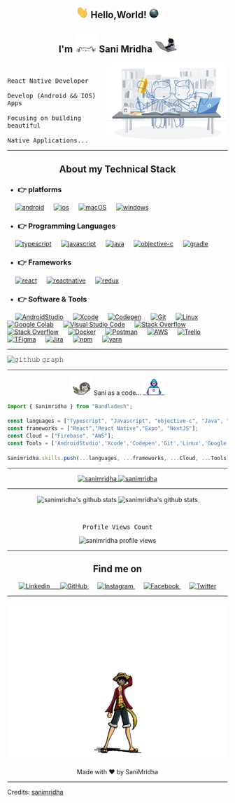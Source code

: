 <h2 align="center">
  <img alt="Hello" src="https://raw.githubusercontent.com/dev-akshat/archive/main/images/gifs/others/Hi.gif" width="29px"> 
  Hello,World!
  <img alt="Earth" src="https://raw.githubusercontent.com/dev-akshat/archive/main/images/gifs/others/earth.gif" width="24px"/>
</h2>

<h2 align="center">
    I'm
    <img alt="popup_cat" src="https://raw.githubusercontent.com/dev-akshat/archive/main/images/gifs/others/giphy.webp" width="50">
    Sani Mridha
    <img alt="dev_cat" src="https://raw.githubusercontent.com/dev-akshat/archive/main/images/gifs/others/dev_cat.gif" width="50"> 
</h2>

<img width="55%" align="right" alt="Bootcamp" src="https://raw.githubusercontent.com/dev-akshat/archive/main/images/svgs/full/workbench.svg"/>

<p align="left">
  <samp>
    <br><br>
    React Native Developer
    <br><br>
     Develop (Android && IOS) Apps
    <br><br>
    Focusing on building beautiful
    <br><br> 
  Native Applications...
  </samp>
</p>

<hr/>

<h2 align="center">About my Technical Stack</h2>

-  ### 👉 platforms
 
<p>
  &emsp; <a href="#"><img alt="android" src="https://img.shields.io/badge/android-0052CC?style=for-the-badge&logo=android&logoColor=30D880"></a>
  &emsp; <a href="#"><img alt="ios" src="https://img.shields.io/badge/ios-0052CC?style=for-the-badge&logo=ios&logoColor=skyblue"></a>
  &emsp; <a href="#"><img alt="macOS" src="https://img.shields.io/badge/macOS-0052CC?style=for-the-badge&logo=macOS&logoColor=black"></a>
  &emsp; <a href="#"><img alt="windows" src="https://img.shields.io/badge/windows-0052CC?style=for-the-badge&logo=windows&logoColor=blue"></a>
  
</p>

-  ### 👉 Programming Languages
<p>
  &emsp; <a href="#"><img alt="typescript" src="https://img.shields.io/badge/typescript-0052CC?style=for-the-badge&logo=typescript&logoColor=white"></a>
  &emsp; <a href="#"><img alt="javascript" src="https://img.shields.io/badge/javascript-FFD201?style=for-the-badge&logo=javascript&logoColor=black"></a>
  &emsp; <a href="#"><img alt="java" src="https://img.shields.io/badge/java-03637A?style=for-the-badge&logo=java&logoColor=red"></a>
  &emsp; <a href="#"><img alt="objective-c" src="https://img.shields.io/badge/objective-c-1977DD?style=for-the-badge&logo=objective-c&logoColor=white"></a>
  &emsp; <a href="#"><img alt="gradle" src="https://img.shields.io/badge/gradle-F7F7F7?style=for-the-badge&logo=gradle&logoColor=green"></a> 
</p>

-  ### 👉 Frameworks
 
<p>
  &emsp; <a href="#"><img alt="react" src="https://img.shields.io/badge/react-0052CC?style=for-the-badge&logo=react&logoColor=61DBFB"></a>
  &emsp; <a href="#"><img alt="reactnative" src="https://img.shields.io/badge/reactnative-0052CC?style=for-the-badge&logo=react&logoColor=61DBFB"></a>
  &emsp; <a href="#"><img alt="redux" src="https://img.shields.io/badge/redux-0052CC?style=for-the-badge&logo=redux&logoColor=61DBFB"></a>
  
</p>

-  ### 👉 Software & Tools
 
<p>
  &emsp; <a href="#"><img alt="AndroidStudio" src="https://img.shields.io/badge/AndroidStudio-0052CC?style=for-the-badge&logo=AndroidStudio&logoColor=white"></a>
    &emsp; <a href="#"><img alt="Xcode" src="https://img.shields.io/badge/Xcode-0052CC?style=for-the-badge&logo=Xcode&logoColor=white"></a>
  &emsp;
    <a href="#"><img alt="Codepen" src="https://img.shields.io/badge/Codepen-000000?style=for-the-badge&logo=codepen&logoColor=white"></a>
  &emsp;
    <a href="#"><img alt="Git" src="https://img.shields.io/badge/Git-F05032?style=for-the-badge&logo=git&logoColor=white"></a>
  &emsp;
    <a href="#"><img alt="Linux" src="https://img.shields.io/badge/Linux-FCC624?style=for-the-badge&logo=linux&logoColor=black"></a>
  &emsp;
    <a href="#"><img alt="Google Colab" src="https://img.shields.io/badge/Colab-F9AB00?style=for-the-badge&logo=googlecolab&color=525252"></a>
  &emsp;
    <a href="#"><img alt="Visual Studio Code" src="https://img.shields.io/badge/Visual_Studio_Code-0078D4?style=for-the-badge&logo=visual%20studio%20code&logoColor=white"></a>
  &emsp;
    <a href="#"><img alt="Stack Overflow" src="https://img.shields.io/badge/Stack_Overflow-FE7A16?style=for-the-badge&logo=stack-overflow&logoColor=white"></a>
&emsp;
    <a href="#"><img alt="Stack Overflow" src="https://img.shields.io/badge/manjaro-35BF5C?style=for-the-badge&logo=manjaro&logoColor=white"></a>
    &emsp;
    <a href="#"><img alt="Docker" src="https://img.shields.io/badge/Docker-2CA5E0?style=for-the-badge&logo=docker&logoColor=white"></a>
     &emsp;
    <a href="#"><img alt="Postman" src="https://img.shields.io/badge/Postman-FF6C37?style=for-the-badge&logo=Postman&logoColor=white"></a>
     &emsp;
    <a href="#"><img alt="AWS" src="https://img.shields.io/badge/Amazon_AWS-232F3E?style=for-the-badge&logo=amazon-aws&logoColor=white"></a>
    &emsp;
    <a href="#"><img alt="Trello" src="https://img.shields.io/badge/Trello-0052CC?style=for-the-badge&logo=trello&logoColor=white"></a>
    &emsp;
     <a href="#"><img alt="TFigma" src="https://img.shields.io/badge/Figma-F24E1E?style=for-the-badge&logo=figma&logoColor=white"></a>
    &emsp; <a href="#"><img alt="Jira" src="https://img.shields.io/badge/Jira-0052CC?style=for-the-badge&logo=Jira&logoColor=white"></a>
   &emsp; <a href="#"><img alt="npm" src="https://img.shields.io/badge/npm-C60000?style=for-the-badge&logo=npm&logoColor=white"></a>
     &emsp; <a href="#"><img alt="yarn" src="https://img.shields.io/badge/yarn-2188B6?style=for-the-badge&logo=yarn&logoColor=white"></a>
    
</p>





<hr/>

![𝚐𝚒𝚝𝚑𝚞𝚋 𝚐𝚛𝚊𝚙𝚑](https://activity-graph.herokuapp.com/graph?username=sanimridha&theme=gruvbox&hide_border=true&area=true)

<hr/>

<p align="center">
  <img src="https://raw.githubusercontent.com/dev-akshat/archive/main/images/gifs/others/astro_cat.webp" width="50">
  Sani as a code... 
  <img src="https://raw.githubusercontent.com/dev-akshat/archive/main/images/gifs/others/dev_boy.gif" width="50">
</p>

```javascript
import { Sanimridha } from "Bandladesh";

const languages = ["Typescript", "Javascript", "objective-c", "Java", "C++","Gradle"];
const frameworks = ["React","React Native","Expo", "NextJS"];
const Cloud = ["Firebase", "AWS"];
const Tools = ['AndroidStudio','Xcode','Codepen','Git','Linux','Google Colab','Visual Studio Code','Stack Overflow','Stack Overflow','Docker','Postman','AWS','Trello','TFigma','Jira','npm','yarn'];

Sanimridha.skills.push(...languages, ...frameworks, ...Cloud, ...Tools);
```

<hr/>

<p align="center">
  <a href="https://github.com/sanimridha/Nectar-Expo">
    <img align="center" alt="sanimridha" src="https://github-readme-stats.vercel.app/api/pin/?username=sanimridha&repo=Nectar-Expo" />
  </a>
  <a href="https://github.com/sanimridha/Food-Delivery-App">
    <img align="center" alt="sanimridha" src="https://github-readme-stats.vercel.app/api/pin/?username=sanimridha&repo=Food-Delivery-App" />
  </a>
</p>

<hr/>

<p align="center">
  <img align="center" alt="sanimridha's github stats" src="https://github-readme-stats-anuraghazra1.vercel.app/api?username=sanimridha&show_icons=true&include_all_commits=true&bg_color=30,434343,000000&title_color=fe428e&text_color=f1f1eb"  />
  <img align="center" alt="sanimridha's github stats" src="https://github-readme-stats-anuraghazra1.vercel.app/api/top-langs/?username=sanimridha&layout=compact&langs_count=10&hide=html,css&bg_color=30,000000,434343&title_color=fe428e&text_color=f1f1eb" />
</p>

<br/>

<p align="center"> 
  <samp>
    Profile Views Count
  </samp>
</p>

<p align="center"> 
  <img src="https://profile-counter.glitch.me/sanimridha/count.svg" alt="sanimridha profile views" /> 
</p>

<hr/>

<h2 align="center">Find me on</h2>

<p align="center">

  <a href="https://www.linkedin.com/in/sanimridha">
    <img  alt="Linkedin" width="22px" src="https://image.flaticon.com/icons/png/512/174/174857.png"/>
  &nbsp&nbsp&nbsp&nbsp
  <a href="https://github.com/sanimridha">
    <img alt="GitHub" width="22px" src="https://image.flaticon.com/icons/png/512/25/25657.png"/>
  </a>
  &nbsp&nbsp&nbsp&nbsp
  <a href="https://www.instagram.com/sanimridha/">
    <img  alt="Instagram" width="22px" src="https://image.flaticon.com/icons/png/512/2111/2111463.png"/>
  </a>
  &nbsp&nbsp&nbsp&nbsp
  <a href="https://www.facebook.com/devsanimridha/">
    <img alt="Facebook" width="22px" src="https://image.flaticon.com/icons/png/512/733/733547.png"/>
  </a>
  &nbsp&nbsp&nbsp&nbsp
  <a href="https://twitter.com/sanimridha">
    <img alt="Twitter" width="22px" src="https://image.flaticon.com/icons/png/512/145/145812.png"/>
  </a>

</p>

<hr/>

<p align="center">
  <img align="center" alt="OnePiece_Luffy" src="https://raw.githubusercontent.com/dev-akshat/archive/main/images/gifs/anime/luffy.gif"/>
</p>

<p align="center">
  Made with ❤️ by SaniMridha
</p>

-----
Credits: [sanimridha](https://github.com/sanimridha)
